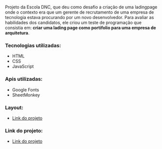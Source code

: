 Projeto da Escola DNC, que deu como desafio a criação de uma ladingpage onde o contexto era que um gerente de recrutamento de uma empresa de tecnologia estava procurando por um novo desenvolvedor. Para avaliar as habilidades dos candidatos, ele criou um teste de programação que consistia em: **criar uma lading page como portifolio para uma empresa de arquitetura**.

### Tecnologias utilizadas:
- HTML
- CSS
- JavaScript

### Apis utilizadas:
- Google Fonts
- SheetMonkey

### Layout:
- <a href="https://www.figma.com/design/0FRiZbs30dfSniazKiM1rM/Desafio-1---Desenvolva-uma-Landing-Page?node-id=3-133&t=goA0EvTe2bJ6wLeI-0" target="_blank">Link do projeto</a>

### Link do projeto:
- <a href="https://desafio01rid91456.netlify.app/" target="_blank">Link do projeto</a>
